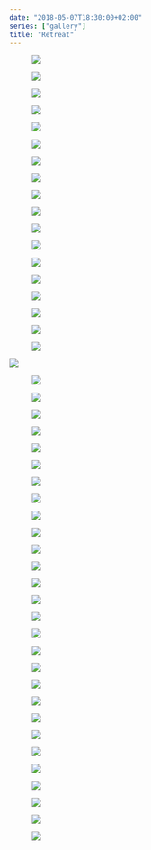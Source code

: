 ```yaml
---
date: "2018-05-07T18:30:00+02:00"
series: ["gallery"]
title: "Retreat"
---
```


<figure>
    <img src="./retriitti-mobile-1.jpg">
</figure>

<figure>
    <img src="./retriitti-mobile-2.jpg">
</figure>

<figure>
    <img src="./retriitti-mobile-3.jpg">
</figure>

<figure>
    <img src="./retriitti-1.jpg">
</figure>

<figure>
    <img src="./retriitti-2.jpg">
</figure>

<figure>
    <img src="./retriitti-mobile-4.jpg">
</figure>

<figure>
    <img src="./retriitti-mobile-5.jpg">
</figure>

<figure>
    <img src="./retriitti-3.jpg">
</figure>

<figure>
    <img src="./retriitti-4.jpg">
</figure>

<figure>
    <img src="./retriitti-5.jpg">
</figure>

<figure>
    <img src="./retriitti-mobile-6.jpg">
</figure>

<figure>
    <img src="./retriitti-6.jpg">
</figure>

<figure>
    <img src="./retriitti-7.jpg">
</figure>

<figure>
    <img src="./retriitti-8.jpg">
</figure>

<figure>
    <img src="./retriitti-9.jpg">
</figure>

<figure>
    <img src="./retriitti-mobile-7.jpg">
</figure>

<figure>
    <img src="./retriitti-mobile-8.jpg">
</figure>

<figure>
    <img src="./retriitti-mobile-9.jpg">
</figure

<figure>
    <img src="./retriitti-mobile-10.jpg">
</figure>

<figure>
    <img src="./retriitti-10.jpg">
</figure>

<figure>
    <img src="./retriitti-11.jpg">
</figure>

<figure>
    <img src="./retriitti-12.jpg">
</figure>

<figure>
    <img src="./retriitti-13.jpg">
</figure>

<figure>
    <img src="./retriitti-14.jpg">
</figure>

<figure>
    <img src="./retriitti-15.jpg">
</figure>

<figure>
    <img src="./retriitti-16.jpg">
</figure>

<figure>
    <img src="./retriitti-17.jpg">
</figure>

<figure>
    <img src="./retriitti-18.jpg">
</figure>

<figure>
    <img src="./retriitti-19.jpg">
</figure>

<figure>
    <img src="./retriitti-20.jpg">
</figure>

<figure>
    <img src="./retriitti-21.jpg">
</figure>

<figure>
    <img src="./retriitti-22jpg">
</figure>

<figure>
    <img src="./retriitti-23.jpg">
</figure>

<figure>
    <img src="./retriitti-24.jpg">
</figure>

<figure>
    <img src="./retriitti-25.jpg">
</figure>

<figure>
    <img src="./retriitti-26.jpg">
</figure>

<figure>
    <img src="./retriitti-27.jpg">
</figure>

<figure>
    <img src="./retriitti-28.jpg">
</figure>

<figure>
    <img src="./retriitti-29.jpg">
</figure>

<figure>
    <img src="./retriitti-mobile-10.jpg">
</figure>

<figure>
    <img src="./retriitti-31.jpg">
</figure>

<figure>
    <img src="./retriitti-32.jpg">
</figure>

<figure>
    <img src="./retriitti-33.jpg">
</figure>

<figure>
    <img src="./retriitti-34.jpg">
</figure>

<figure>
    <img src="./retriitti-35.jpg">
</figure>

<figure>
    <img src="./retriitti-mobile-11.jpg">
</figure>
<figure>
    <img src="./retriitti-mobile-12.jpg">
</figure>
